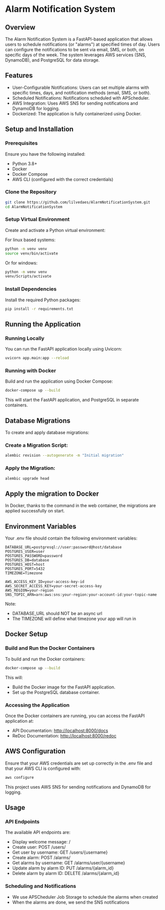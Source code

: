 # Alarm Notification System
## Overview
The Alarm Notification System is a FastAPI-based application that allows users to schedule notifications (or "alarms") at specified times of day. Users can configure the notifications to be sent via email, SMS, or both, on specific days of the week. The system leverages AWS services (SNS, DynamoDB), and PostgreSQL for data storage.

## Features
- User-Configurable Notifications: Users can set multiple alarms with specific times, days, and notification methods (email, SMS, or both).
- Scheduled Notifications: Notifications scheduled with APScheduler.
- AWS Integration: Uses AWS SNS for sending notifications and DynamoDB for logging.
- Dockerized: The application is fully containerized using Docker.

## Setup and Installation
### Prerequisites
Ensure you have the following installed:

- Python 3.8+
- Docker
- Docker Compose
- AWS CLI (configured with the correct credentials)

### Clone the Repository
```bash
git clone https://github.com/lilvedaes/AlarmNotificationSystem.git
cd AlarmNotificationSystem
```

### Setup Virtual Environment
Create and activate a Python virtual environment:

For linux based systems:
```bash
python -m venv venv
source venv/bin/activate
```

Or for windows:
```bash
python -m venv venv
venv/Scripts/activate
```

### Install Dependencies
Install the required Python packages:

```bash
pip install -r requirements.txt
```

## Running the Application
### Running Locally
You can run the FastAPI application locally using Uvicorn:

```bash
uvicorn app.main:app --reload
```

### Running with Docker
Build and run the application using Docker Compose:

```bash
docker-compose up --build
```

This will start the FastAPI application, and PostgreSQL in separate containers.

## Database Migrations
To create and apply database migrations:

### Create a Migration Script:
```bash
alembic revision --autogenerate -m "Initial migration"
```

### Apply the Migration:
```bash
alembic upgrade head
```

## Apply the migration to Docker

In Docker, thanks to the command in the web container, the migrations are applied successfully on start.

## Environment Variables
Your .env file should contain the following environment variables:

```plaintext
DATABASE_URL=postgresql://user:password@host/database
POSTGRES_USER=user
POSTGRES_PASSWORD=password
POSTGRES_DB=database
POSTGRES_HOST=host
POSTGRES_PORT=5432
TIMEZONE=Timezone

AWS_ACCESS_KEY_ID=your-access-key-id
AWS_SECRET_ACCESS_KEY=your-secret-access-key
AWS_REGION=your-region
SNS_TOPIC_ARN=arn:aws:sns:your-region:your-account-id:your-topic-name
```

Note:
- DATABASE_URL should NOT be an async url
- The TIMEZONE will define what timezone your app will run in

## Docker Setup
### Build and Run the Docker Containers
To build and run the Docker containers:

```bash
docker-compose up --build
```

This will:
- Build the Docker image for the FastAPI application.
- Set up the PostgreSQL database container.

### Accessing the Application
Once the Docker containers are running, you can access the FastAPI application at:

- API Documentation: [http://localhost:8000/docs](http://localhost:8000/docs)
- ReDoc Documentation: [http://localhost:8000/redoc](http://localhost:8000/redoc)

## AWS Configuration
Ensure that your AWS credentials are set up correctly in the .env file and that your AWS CLI is configured with:

```bash
aws configure
```

This project uses AWS SNS for sending notifications and DynamoDB for logging.

## Usage
### API Endpoints
The available API endpoints are:
- Display welcome message: /
- Create user: POST /users/
- Get user by username: GET /users/{username}
- Create alarm: POST /alarms/
- Get alarms by username: GET /alarms/user/{username}
- Update alarm by alarm ID: PUT /alarms/{alarm_id}
- Delete alarm by alarm ID: DELETE /alarms/{alarm_id}

### Scheduling and Notifications
- We use APSCheduler Job Storage to schedule the alarms when created
- When the alarms are done, we send the SNS notifications